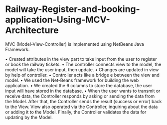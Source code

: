 # Railway-Register-and-booking-application-Using-MCV-Architecture
MVC (Model-View-Controller) is Implemented using NetBeans Java Framework.


•	Created attributes in the view part to take input from the user to register or book the railway tickets.
•	The controller connects view to the model, the model will take the user input, then update.
•	Changes are updated in view by  help of controller.
•	Controller acts like a bridge e between the view and model.
•	We used the Net-Beans framework for building the web application.
•	We created the 6 columns to store the database, the user input will have stored in the database.
•	When the user wants to transmit or receive data, the Controller responds by asking or sending the data from the Model. After that, the Controller sends the result (success or error) back to the View. View also operated via the Controller, inquiring about the data or adding it to the Model. Finally, the Controller validates the data for updating by the Model.

